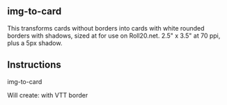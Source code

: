 img-to-card
----------
This transforms cards without borders into cards with white rounded borders with shadows, sized at for use on Roll20.net. 2.5" x 3.5" at 70 ppi, plus a 5px shadow.

## Instructions
img-to-card <foldername>

Will create: <foldername> with VTT border
